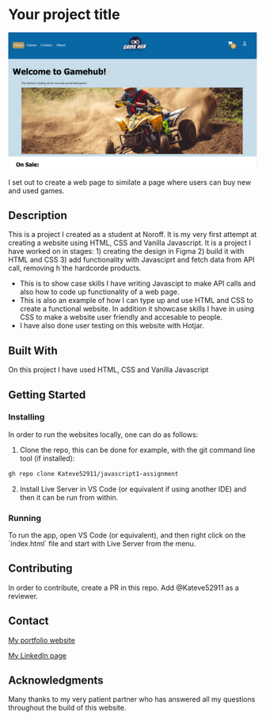 # Your project title

![image](/images/Gamehub-index.jpg)

I set out to create a web page to similate a page where users can buy new and used games.

## Description

This is a project I created as a student at Noroff. It is my very first attempt at creating a website using HTML, CSS and Vanilla Javascript. It is a project I have worked on in stages: 1) creating the design in Figma 2) build it with HTML and CSS 3) add functionality with Javasciprt and fetch data from API call, removing h´the hardcorde products.

- This is to show case skills I have writing Javascipt to make API calls and also how to code up functionality of a web page.
- This is also an example of how I can type up and use HTML and CSS to create a functional website. In addition it showcase skills I have in using CSS to make a website user friendly and accesable to people.
- I have also done user testing on this website with Hotjar.

## Built With

On this project I have used HTML, CSS and Vanilla Javascript

## Getting Started

### Installing

In order to run the websites locally, one can do as follows:

1. Clone the repo, this can be done for example, with the git command line tool (if installed):

```bash
gh repo clone Kateve52911/javascript1-assignment
```

2. Install Live Server in VS Code (or equivalent if using another IDE) and then it can be run from within.

### Running

To run the app, open VS Code (or equivalent), and then right click on the ´index.html´ file and start with Live Server from the menu.

## Contributing

In order to contribute, create a PR in this repo. Add @Kateve52911 as a reviewer.

## Contact

[My portfolio website](https://www.kathrinesportfolio.netlify.app)

[My LinkedIn page](https://www.linkedin.com/in/kathrine-mellem-evensen-6855b612b)

## Acknowledgments

Many thanks to my very patient partner who has answered all my questions throughout the build of this website.
